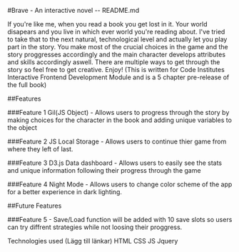 #Brave - An interactive novel -- README.md

If you're like me, when you read a book you get lost in it. Your world disapears 
and you live in which ever world you're reading about. 
I've tried to take that to the next natural, technological level and actually let you play part in the story. 
You make most of the crucial choices in the game and the story proggresses accordingly and the main 
character develops attributes and skills accordingly aswell. 
There are multiple ways to get through the story so feel free to get creative. Enjoy!
(This is written for Code Institutes Interactive Frontend Development Module and is a 5 chapter 
pre-release of the full book)

##Features

###Feature 1 
Gil(JS Object) - Allows users to progress through the story by making choices for the 
			     character in the book and adding unique variables to the object
           
###Feature 2
JS Local Storage - Allows users to continue thier game from where they left of last. 

###Feature 3
D3.js Data dashboard - Allows users to easily see the stats and unique information 
				   following their progress through the game

###Feature 4
Night Mode - Allows users to change color scheme of the app for a better experience in dark lighting. 

##Future Features

###Feature 5 - Save/Load function will be added with 10 save slots so users can try diffrent strategies while not loosing 
	    their proggress. 


Technologies used 
   (Lägg till länkar)
HTML
CSS
JS
Jquery

